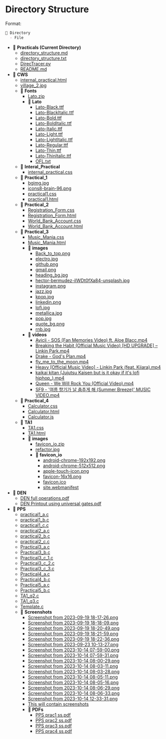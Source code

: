 # Directory Structure

Format:

```md
📂 Directory
  - File
```

- 📂 **Practicals (Current Directory)**
  - [directory_structure.md](./directory_structure.md)
  - [directory_structure.txt](./directory_structure.txt)
  - [DirecTracer.py](./DirecTracer.py)
  - [README.md](./README.md)
- 📂 **CWS**
  - [internal_practical.html](CWS/internal_practical.html)
  - [village_2.jpg](CWS/village_2.jpg)
  - 📂 **Fonts**
    - [Lato.zip](CWS/Fonts/Lato.zip)
    - 📂 **Lato**
      - [Lato-Black.ttf](CWS/Fonts/Lato/Lato-Black.ttf)
      - [Lato-BlackItalic.ttf](CWS/Fonts/Lato/Lato-BlackItalic.ttf)
      - [Lato-Bold.ttf](CWS/Fonts/Lato/Lato-Bold.ttf)
      - [Lato-BoldItalic.ttf](CWS/Fonts/Lato/Lato-BoldItalic.ttf)
      - [Lato-Italic.ttf](CWS/Fonts/Lato/Lato-Italic.ttf)
      - [Lato-Light.ttf](CWS/Fonts/Lato/Lato-Light.ttf)
      - [Lato-LightItalic.ttf](CWS/Fonts/Lato/Lato-LightItalic.ttf)
      - [Lato-Regular.ttf](CWS/Fonts/Lato/Lato-Regular.ttf)
      - [Lato-Thin.ttf](CWS/Fonts/Lato/Lato-Thin.ttf)
      - [Lato-ThinItalic.ttf](CWS/Fonts/Lato/Lato-ThinItalic.ttf)
      - [OFL.txt](CWS/Fonts/Lato/OFL.txt)
  - 📂 **Interal_Practical**
    - [internal_practical.css](CWS/Interal_Practical/internal_practical.css)
  - 📂 **Practical_1**
    - [bgimg.jpg](CWS/Practical_1/bgimg.jpg)
    - [icons8-brain-96.png](CWS/Practical_1/icons8-brain-96.png)
    - [practical1.css](CWS/Practical_1/practical1.css)
    - [practical1.html](CWS/Practical_1/practical1.html)
  - 📂 **Practical_2**
    - [Registration_Form.css](CWS/Practical_2/Registration_Form.css)
    - [Registration_Form.html](CWS/Practical_2/Registration_Form.html)
    - [World_Bank_Account.css](CWS/Practical_2/World_Bank_Account.css)
    - [World_Bank_Account.html](CWS/Practical_2/World_Bank_Account.html)
  - 📂 **Practical_3**
    - [Music_Mania.css](CWS/Practical_3/Music_Mania.css)
    - [Music_Mania.html](CWS/Practical_3/Music_Mania.html)
    - 📂 **images**
      - [Back_to_top.png](CWS/Practical_3/images/Back_to_top.png)
      - [electro.jpg](CWS/Practical_3/images/electro.jpg)
      - [github.png](CWS/Practical_3/images/github.png)
      - [gmail.png](CWS/Practical_3/images/gmail.png)
      - [heading_bg.jpg](CWS/Practical_3/images/heading_bg.jpg)
      - [hector-bermudez-iIWDt0fXa84-unsplash.jpg](CWS/Practical_3/images/hector-bermudez-iIWDt0fXa84-unsplash.jpg)
      - [instagram.png](CWS/Practical_3/images/instagram.png)
      - [jazz.jpg](CWS/Practical_3/images/jazz.jpg)
      - [kpop.jpg](CWS/Practical_3/images/kpop.jpg)
      - [linkedin.png](CWS/Practical_3/images/linkedin.png)
      - [lofi.jpg](CWS/Practical_3/images/lofi.jpg)
      - [metallica.jpg](CWS/Practical_3/images/metallica.jpg)
      - [pop.jpg](CWS/Practical_3/images/pop.jpg)
      - [quote_bg.png](CWS/Practical_3/images/quote_bg.png)
      - [rnb.jpg](CWS/Practical_3/images/rnb.jpg)
    - 📂 **videos**
      - [Avicii - SOS (Fan Memories Video) ft. Aloe Blacc.mp4](CWS/Practical_3/videos/Avicii%20-%20SOS%20%28Fan%20Memories%20Video%29%20ft.%20Aloe%20Blacc.mp4)
      - [Breaking the Habit (Official Music Video) [HD UPGRADE] – Linkin Park.mp4](CWS/Practical_3/videos/Breaking%20the%20Habit%20%28Official%20Music%20Video%29%20%5BHD%20UPGRADE%5D%20%E2%80%93%20Linkin%20Park.mp4)
      - [Drake - God's Plan.mp4](CWS/Practical_3/videos/Drake%20-%20God%27s%20Plan.mp4)
      - [fly_me_to_the_moon.mp4](CWS/Practical_3/videos/fly_me_to_the_moon.mp4)
      - [Heavy [Official Music Video] - Linkin Park (feat. Kiiara).mp4](CWS/Practical_3/videos/Heavy%20%5BOfficial%20Music%20Video%5D%20-%20Linkin%20Park%20%28feat.%20Kiiara%29.mp4)
      - [kaikai kitan (Jujutsu Kaisen but is it okay if it's lofi hiphop_).mp4](CWS/Practical_3/videos/kaikai%20kitan%20%28Jujutsu%20Kaisen%20but%20is%20it%20okay%20if%20it%27s%20lofi%20hiphop_%29.mp4)
      - [Queen - We Will Rock You (Official Video).mp4](CWS/Practical_3/videos/Queen%20-%20We%20Will%20Rock%20You%20%28Official%20Video%29.mp4)
      - [SF9 - '여름 향기가 날 춤추게 해 (Summer Breeze)' MUSIC VIDEO.mp4](CWS/Practical_3/videos/SF9%20-%20%27%EC%97%AC%EB%A6%84%20%ED%96%A5%EA%B8%B0%EA%B0%80%20%EB%82%A0%20%EC%B6%A4%EC%B6%94%EA%B2%8C%20%ED%95%B4%20%28Summer%20Breeze%29%27%20MUSIC%20VIDEO.mp4)
  - 📂 **Practical_4**
    - [Calculator.css](CWS/Practical_4/Calculator.css)
    - [Calculator.html](CWS/Practical_4/Calculator.html)
    - [Calculator.js](CWS/Practical_4/Calculator.js)
  - 📂 **TA1**
    - [TA1.css](CWS/TA1/TA1.css)
    - [TA1.html](CWS/TA1/TA1.html)
    - 📂 **images**
      - [favicon_io.zip](CWS/TA1/images/favicon_io.zip)
      - [refactor.jpg](CWS/TA1/images/refactor.jpg)
      - 📂 **favicon_io**
        - [android-chrome-192x192.png](CWS/TA1/images/favicon_io/android-chrome-192x192.png)
        - [android-chrome-512x512.png](CWS/TA1/images/favicon_io/android-chrome-512x512.png)
        - [apple-touch-icon.png](CWS/TA1/images/favicon_io/apple-touch-icon.png)
        - [favicon-16x16.png](CWS/TA1/images/favicon_io/favicon-16x16.png)
        - [favicon.ico](CWS/TA1/images/favicon_io/favicon.ico)
        - [site.webmanifest](CWS/TA1/images/favicon_io/site.webmanifest)
- 📂 **DEN**
  - [DEN full operations.pdf](DEN/DEN%20full%20operations.pdf)
  - [DEN Printout using universal gates.pdf](DEN/DEN%20Printout%20using%20universal%20gates.pdf)
- 📂 **PPS**
  - [practical1_a.c](PPS/practical1_a.c)
  - [practical1_b.c](PPS/practical1_b.c)
  - [practical1_c.c](PPS/practical1_c.c)
  - [practical2_a.c](PPS/practical2_a.c)
  - [practical2_b.c](PPS/practical2_b.c)
  - [practical2_c.c](PPS/practical2_c.c)
  - [Practical3_a.c](PPS/Practical3_a.c)
  - [Practical3_b.c](PPS/Practical3_b.c)
  - [Practical3_c_1.c](PPS/Practical3_c_1.c)
  - [Practical3_c_2.c](PPS/Practical3_c_2.c)
  - [Practical3_c_3.c](PPS/Practical3_c_3.c)
  - [Practical4_a.c](PPS/Practical4_a.c)
  - [Practical4_b.c](PPS/Practical4_b.c)
  - [Practical5_a.c](PPS/Practical5_a.c)
  - [Practical5_b.c](PPS/Practical5_b.c)
  - [TA1_q2.c](PPS/TA1_q2.c)
  - [TA1_q3.c](PPS/TA1_q3.c)
  - [Template.c](PPS/Template.c)
  - 📂 **Screenshots**
    - [Screenshot from 2023-09-19 18-17-26.png](PPS/Screenshots/Screenshot%20from%202023-09-19%2018-17-26.png)
    - [Screenshot from 2023-09-19 18-18-09.png](PPS/Screenshots/Screenshot%20from%202023-09-19%2018-18-09.png)
    - [Screenshot from 2023-09-19 18-20-49.png](PPS/Screenshots/Screenshot%20from%202023-09-19%2018-20-49.png)
    - [Screenshot from 2023-09-19 18-21-59.png](PPS/Screenshots/Screenshot%20from%202023-09-19%2018-21-59.png)
    - [Screenshot from 2023-09-19 18-22-36.png](PPS/Screenshots/Screenshot%20from%202023-09-19%2018-22-36.png)
    - [Screenshot from 2023-09-23 10-13-27.png](PPS/Screenshots/Screenshot%20from%202023-09-23%2010-13-27.png)
    - [Screenshot from 2023-10-14 07-59-00.png](PPS/Screenshots/Screenshot%20from%202023-10-14%2007-59-00.png)
    - [Screenshot from 2023-10-14 07-59-31.png](PPS/Screenshots/Screenshot%20from%202023-10-14%2007-59-31.png)
    - [Screenshot from 2023-10-14 08-00-29.png](PPS/Screenshots/Screenshot%20from%202023-10-14%2008-00-29.png)
    - [Screenshot from 2023-10-14 08-03-11.png](PPS/Screenshots/Screenshot%20from%202023-10-14%2008-03-11.png)
    - [Screenshot from 2023-10-14 08-03-28.png](PPS/Screenshots/Screenshot%20from%202023-10-14%2008-03-28.png)
    - [Screenshot from 2023-10-14 08-05-11.png](PPS/Screenshots/Screenshot%20from%202023-10-14%2008-05-11.png)
    - [Screenshot from 2023-10-14 08-05-16.png](PPS/Screenshots/Screenshot%20from%202023-10-14%2008-05-16.png)
    - [Screenshot from 2023-10-14 08-06-29.png](PPS/Screenshots/Screenshot%20from%202023-10-14%2008-06-29.png)
    - [Screenshot from 2023-10-14 08-06-33.png](PPS/Screenshots/Screenshot%20from%202023-10-14%2008-06-33.png)
    - [Screenshot from 2023-10-14 12-33-31.png](PPS/Screenshots/Screenshot%20from%202023-10-14%2012-33-31.png)
    - [This will contain screenshots](PPS/Screenshots/This%20will%20contain%20screenshots)
    - 📂 **PDFs**
      - [PPS prac1 ss.pdf](PPS/Screenshots/PDFs/PPS%20prac1%20ss.pdf)
      - [PPS prac2 ss.pdf](PPS/Screenshots/PDFs/PPS%20prac2%20ss.pdf)
      - [PPS prac3 ss.pdf](PPS/Screenshots/PDFs/PPS%20prac3%20ss.pdf)
      - [PPS prac4 ss.pdf](PPS/Screenshots/PDFs/PPS%20prac4%20ss.pdf)
